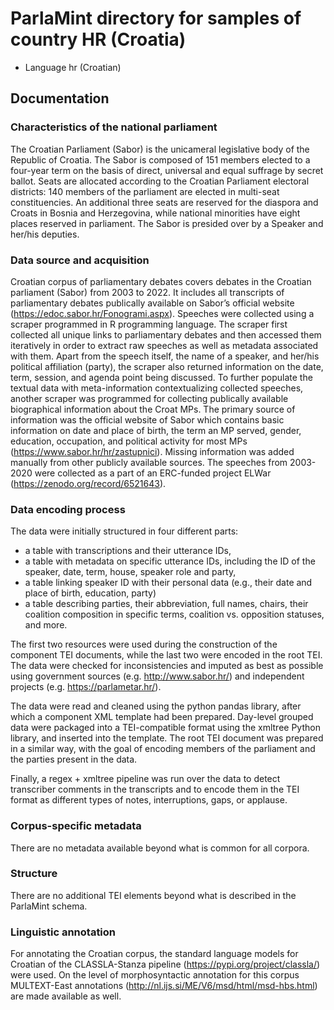 # ParlaMint directory for samples of country HR (Croatia)

- Language hr (Croatian)

## Documentation

### Characteristics of the national parliament

The Croatian Parliament (Sabor) is the unicameral legislative body of the Republic of Croatia. The Sabor is composed of 151 members elected to a four-year term on the basis of direct, universal and equal suffrage by secret ballot. Seats are allocated according to the Croatian Parliament electoral districts: 140 members of the parliament are elected in multi-seat constituencies. An additional three seats are reserved for the diaspora and Croats in Bosnia and Herzegovina, while national minorities have eight places reserved in parliament. The Sabor is presided over by a Speaker and her/his deputies.

### Data source and acquisition

Croatian corpus of parliamentary debates covers debates in the Croatian parliament (Sabor) from 2003 to 2022. It includes all transcripts of parliamentary debates publically available on Sabor’s official website (https://edoc.sabor.hr/Fonogrami.aspx). Speeches were collected using a scraper programmed in R programming language. The scraper first collected all unique links to parliamentary debates and then accessed them iteratively in order to extract raw speeches as well as metadata associated with them. Apart from the speech itself, the name of a speaker, and her/his political affiliation (party), the scraper also returned information on the date, term, session, and agenda point being discussed. To further populate the textual data with meta-information contextualizing collected speeches, another scraper was programmed for collecting publically available biographical information about the Croat MPs. The primary source of information was the official website of Sabor which contains basic information on date and place of birth, the term an MP served, gender, education, occupation, and political activity for most MPs (https://www.sabor.hr/hr/zastupnici). Missing information was added manually from other publicly available sources. The speeches from 2003-2020 were collected as a part of an ERC-funded project ELWar (https://zenodo.org/record/6521643).

### Data encoding process

The data were initially structured in four different parts:
- a table with transcriptions and their utterance IDs,
- a table with metadata on specific utterance IDs, including the ID of the speaker, date, term, house, speaker role and party,
- a table linking speaker ID with their personal data (e.g., their date and place of birth, education, party)
- a table describing parties, their abbreviation, full names, chairs, their coalition composition in specific terms, coalition vs. opposition statuses, and more.

The first two resources were used during the construction of the component TEI documents, while the last two were encoded in the root TEI. The data were checked for inconsistencies and imputed as best as possible using government sources (e.g. http://www.sabor.hr/) and independent projects (e.g. https://parlametar.hr/).

The data were read and cleaned using the python pandas library, after which a component XML template had been prepared. Day-level grouped data were packaged into a TEI-compatible format using the xmltree Python library, and inserted into the template. The root TEI document was prepared in a similar way, with the goal of encoding members of the parliament and the parties present in the data.

Finally, a regex + xmltree pipeline was run over the data to detect transcriber comments in the transcripts and to encode them in the TEI format as different types of notes, interruptions, gaps, or applause.

### Corpus-specific metadata

There are no metadata available beyond what is common for all corpora.

### Structure

There are no additional TEI elements beyond what is described in the ParlaMint schema.

### Linguistic annotation

For annotating the Croatian corpus, the standard language models for Croatian of the CLASSLA-Stanza pipeline (https://pypi.org/project/classla/) were used. On the level of morphosyntactic annotation for this corpus MULTEXT-East annotations (http://nl.ijs.si/ME/V6/msd/html/msd-hbs.html) are made available as well.
